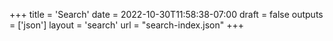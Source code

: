 +++
title = 'Search'
date = 2022-10-30T11:58:38-07:00
draft = false
outputs = ['json']
layout = 'search'
url = "search-index.json"
+++